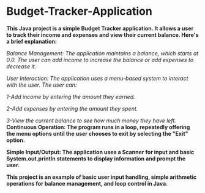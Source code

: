 # Budget-Tracker-Application

**This Java project is a simple Budget Tracker application. It allows a user to track their income and expenses and view their current balance. Here's a brief explanation:**

*Balance Management: The application maintains a balance, which starts at 0.0. The user can add income to increase the balance or add expenses to decrease it.*

*User Interaction: The application uses a menu-based system to interact with the user. The user can:*

  *1-Add income by entering the amount they earned.*
  
  *2-Add expenses by entering the amount they spent.*
  
  *3-View the current balance to see how much money they have left.*
**Continuous Operation: The program runs in a loop, repeatedly offering the menu options until the user chooses to exit by selecting the "Exit" option.**

**Simple Input/Output: The application uses a Scanner for input and basic System.out.println statements to display information and prompt the user.**

**This project is an example of basic user input handling, simple arithmetic operations for balance management, and loop control in Java.**

